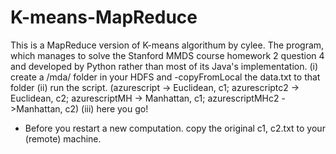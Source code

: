 # K-means-MapReduce
This is a MapReduce version of K-means algorithum by cylee.
The program, which manages to solve the Stanford MMDS course homework 2 question 4 and 
developed by Python rather than most of its Java's implementation.
(i) create a /mda/ folder in your HDFS and -copyFromLocal the data.txt to that folder
(ii) run the script. (azurescript -> Euclidean, c1; azurescriptc2 -> Euclidean, c2; azurescriptMH -> Manhattan, c1; azurescriptMHc2 ->Manhattan, c2)
(iii) here you go!
* Before you restart a new computation. copy the original c1, c2.txt to your (remote) machine.
